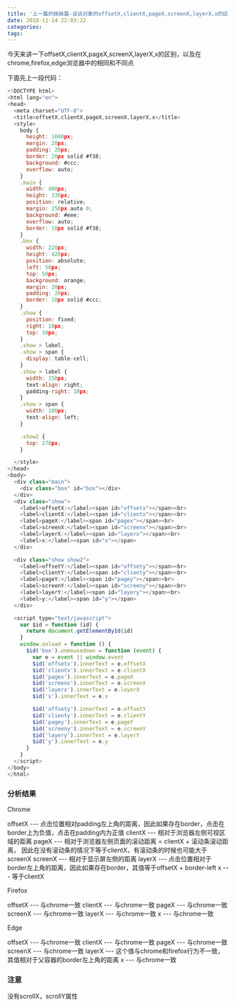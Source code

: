 ```yaml
---
title: '上一篇的姊妹篇-谈谈对象的offsetX,clientX,pageX,screenX,layerX,x的区别'
date: 2018-11-14 22:03:22
categories:
tags:
---
```


今天来讲一下offsetX,clientX,pageX,screenX,layerX,x的区别，以及在chrome,firefox,edge浏览器中的相同和不同点

下面先上一段代码：

```javascript
<!DOCTYPE html>
<html lang="en">
<head>
  <meta charset="UTF-8">
  <title>offsetX,clientX,pageX,screenX,layerX,x</title>
  <style>
    body {
      height: 1600px;
      margin: 20px;
      padding: 20px;
      border: 20px solid #f38;
      background: #ccc;
      overflow: auto;
    }
    .main {
      width: 400px;
      height: 330px;
      position: relative;
      margin: 250px auto 0;
      background: #eee;
      overflow: auto;
      border: 10px solid #f38;
    }
    .box {
      width: 220px;
      height: 420px;
      position: absolute;
      left: 50px;
      top: 50px;
      background: orange;
      margin: 20px;
      padding: 20px;
      border: 10px solid #ccc;
    }
    .show {
      position: fixed;
      right: 10px;
      top: 10px;
    }
    .show > label,
    .show > span {
      display: table-cell;
    }
    .show > label {
      width: 150px;
      text-align: right;
      padding-right: 10px;
    }
    .show > span {
      width: 100px;
      text-align: left;
    }

    .show2 {
      top: 270px;
    }

  </style>
</head>
<body>
  <div class="main">
    <div class="box" id="box"></div>
  </div>
  <div class="show">
    <label>offsetX:</label><span id="offsetx"></span><br>
    <label>clientX:</label><span id="clientx"></span><br>
    <label>pageX:</label><span id="pagex"></span><br>
    <label>screenX:</label><span id="screenx"></span><br>
    <label>layerX:</label><span id="layerx"></span><br>
    <label>x:</label><span id="x"></span>
  </div>

  <div class="show show2">
    <label>offsetY:</label><span id="offsety"></span><br>
    <label>clientY:</label><span id="clienty"></span><br>
    <label>pageY:</label><span id="pagey"></span><br>
    <label>screenY:</label><span id="screeny"></span><br>
    <label>layerY:</label><span id="layery"></span><br>
    <label>y:</label><span id="y"></span>
  </div>

  <script type="text/javascript">
    var $id = function (id) {
      return document.getElementById(id)
    }
    window.onload = function () {
      $id('box').onmousedown = function (event) {
        var e = event || window.event
        $id('offsetx').innerText = e.offsetX
        $id('clientx').innerText = e.clientX
        $id('pagex').innerText = e.pageX
        $id('screenx').innerText = e.screenX
        $id('layerx').innerText = e.layerX
        $id('x').innerText = e.x

        $id('offsety').innerText = e.offsetY
        $id('clienty').innerText = e.clientY
        $id('pagey').innerText = e.pageY
        $id('screeny').innerText = e.screenY
        $id('layery').innerText = e.layerY
        $id('y').innerText = e.y
      }
    }
  </script>
</body>
</html>
```

### 分析结果

Chrome

offsetX --- 点击位置相对padding左上角的距离，因此如果存在border，点击在border上为负值，点击在padding内为正值
clientX --- 相对于浏览器左侧可视区域的距离
pageX --- 相对于浏览器左侧页面的滚动距离 = clientX + 滚动条滚动距离， 因此在没有滚动条的情况下等于clientX，有滚动条的时候也可能大于screenX
screenX --- 相对于显示屏左侧的距离
layerX --- 点击位置相对于border左上角的距离，因此如果存在border，其值等于offsetX + border-left
x --- 等于clientX 

Firefox

offsetX --- 与chrome一致
clientX --- 与chrome一致
pageX --- 与chrome一致
screenX --- 与chrome一致
layerX --- 与chrome一致
x --- 与chrome一致 

Edge

offsetX --- 与chrome一致
clientX --- 与chrome一致
pageX --- 与chrome一致
screenX --- 与chrome一致
layerX --- 这个值与chrome和firefox行为不一致，其值相对于父容器的border左上角的距离
x --- 与chrome一致

### 注意

没有scrollX，scrollY属性
